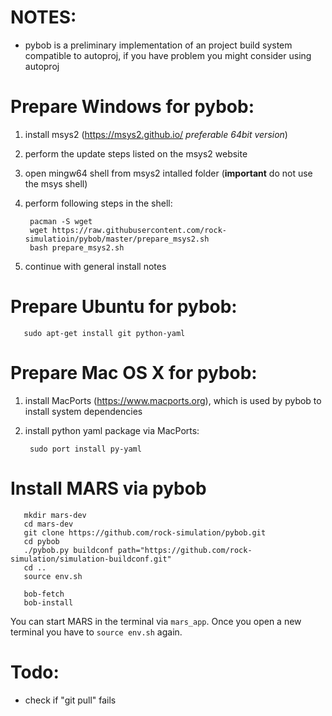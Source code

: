 # NOTES:

  - pybob is a preliminary implementation of an project build system compatible
     to autoproj, if you have problem you might consider using autoproj

# Prepare Windows for pybob:

  1. install msys2 (https://msys2.github.io/ *preferable 64bit version*)
  2. perform the update steps listed on the msys2 website
  3. open mingw64 shell from msys2 intalled folder
     (**important** do not use the msys shell)
  4. perform following steps in the shell:

          pacman -S wget
          wget https://raw.githubusercontent.com/rock-simulatioin/pybob/master/prepare_msys2.sh
          bash prepare_msys2.sh

  5. continue with general install notes

# Prepare Ubuntu for pybob:

       sudo apt-get install git python-yaml

# Prepare Mac OS X for pybob:

  1. install MacPorts (https://www.macports.org), which is used by pybob to install system dependencies
  2. install python yaml package via MacPorts:
  
          sudo port install py-yaml

# Install MARS via pybob

       mkdir mars-dev
       cd mars-dev
       git clone https://github.com/rock-simulation/pybob.git
       cd pybob
       ./pybob.py buildconf path="https://github.com/rock-simulation/simulation-buildconf.git"
       cd ..
       source env.sh

       bob-fetch
       bob-install

  You can start MARS in the terminal via `mars_app`.
  Once you open a new terminal you have to `source env.sh` again.
  
# Todo:
  - check if "git pull" fails
